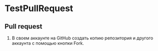 # TestPullRequest

## Pull request
1. В своем аккаунте на GitHub создать копию репозитория и другого аккаунта с помощью кнопки Fork.